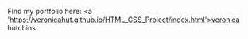 Find my portfolio here: 
<a 'https://veronicahut.github.io/HTML_CSS_Project/index.html'>veronica hutchins</a>
